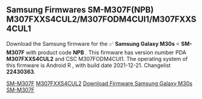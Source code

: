 <h2>Samsung Firmwares SM-M307F(NPB) M307FXXS4CUL2/M307FODM4CUI1/M307FXXS4CUL1</h2>
Download the Samsung firmware for the ✅ <strong>Samsung Galaxy M30s </strong> ⭐ <strong>SM-M307F</strong> with product code <strong>NPB</strong> . This firmware has version number PDA <strong>M307FXXS4CUL2</strong> and CSC M307FODM4CUI1. The operating system of this firmware is Android R , with build date 2021-12-21. Changelist <strong>22430363</strong>.

[SM-M307F](https://samfirm.shop/samsung/model/SM-M307F)
[M307FXXS4CUL2](https://samfirm.shop/samsung/pda/M307FXXS4CUL2)
[Download Firmware Samsung Galaxy M30s SM-M307F](https://samfirm.shop/samsung/firmware/483923)
